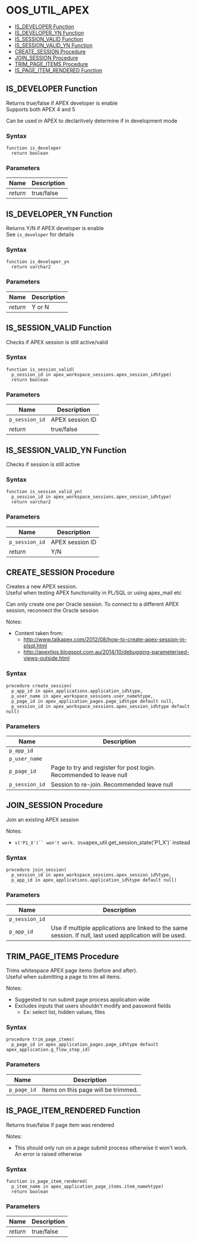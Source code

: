 # OOS_UTIL_APEX

- [IS_DEVELOPER Function](#is_developer)
- [IS_DEVELOPER_YN Function](#is_developer_yn)
- [IS_SESSION_VALID Function](#is_session_valid)
- [IS_SESSION_VALID_YN Function](#is_session_valid_yn)
- [CREATE_SESSION Procedure](#create_session)
- [JOIN_SESSION Procedure](#join_session)
- [TRIM_PAGE_ITEMS Procedure](#trim_page_items)
- [IS_PAGE_ITEM_RENDERED Function](#is_page_item_rendered)









## <a name="is_developer"></a>IS_DEVELOPER Function


<p>
<p>Returns true/false if APEX developer is enable<br />Supports both APEX 4 and 5</p><p>Can be used in APEX to declaritvely determine if in development mode</p>
</p>

### Syntax
```plsql
function is_developer
  return boolean
```

### Parameters
Name | Description
--- | ---
*return* | true/false








## <a name="is_developer_yn"></a>IS_DEVELOPER_YN Function


<p>
<p>Returns Y/N if APEX developer is enable<br />See <code>is_developer</code> for details</p>
</p>

### Syntax
```plsql
function is_developer_yn
  return varchar2
```

### Parameters
Name | Description
--- | ---
*return* | Y or N








## <a name="is_session_valid"></a>IS_SESSION_VALID Function


<p>
<p>Checks if APEX session is still active/valid</p>
</p>

### Syntax
```plsql
function is_session_valid(
  p_session_id in apex_workspace_sessions.apex_session_id%type)
  return boolean
```

### Parameters
Name | Description
--- | ---
`p_session_id` | APEX session ID
*return* | true/false








## <a name="is_session_valid_yn"></a>IS_SESSION_VALID_YN Function


<p>
<p>Checks if session is still active</p>
</p>

### Syntax
```plsql
function is_session_valid_yn(
  p_session_id in apex_workspace_sessions.apex_session_id%type)
  return varchar2
```

### Parameters
Name | Description
--- | ---
`p_session_id` | APEX session ID
*return* | Y/N








## <a name="create_session"></a>CREATE_SESSION Procedure


<p>
<p>Creates a new APEX session.<br />Useful when testing APEX functionality in PL/SQL or using apex_mail etc</p><p>Can only create one per Oracle session. To connect to a different APEX session, reconnect the Oracle session</p><p>Notes:</p><ul>
<li>Content taken from:<ul>
<li><a href="http://www.talkapex.com/2012/08/how-to-create-apex-session-in-plsql.html">http://www.talkapex.com/2012/08/how-to-create-apex-session-in-plsql.html</a></li>
<li><a href="http://apextips.blogspot.com.au/2014/10/debugging-parameterised-views-outside.html">http://apextips.blogspot.com.au/2014/10/debugging-parameterised-views-outside.html</a></li>
</ul>
</li>
</ul>

</p>

### Syntax
```plsql
procedure create_session(
  p_app_id in apex_applications.application_id%type,
  p_user_name in apex_workspace_sessions.user_name%type,
  p_page_id in apex_application_pages.page_id%type default null,
  p_session_id in apex_workspace_sessions.apex_session_id%type default null)
```

### Parameters
Name | Description
--- | ---
`p_app_id` |
`p_user_name` |
`p_page_id` | Page to try and register for post login. Recommended to leave null
`p_session_id` | Session to re-join. Recommended leave null








## <a name="join_session"></a>JOIN_SESSION Procedure


<p>
<p>Join an existing APEX session</p><p>Notes:</p><ul>
<li><code>v(&#39;P1_X&#39;)`` won&#39;t work. Use</code>apex_util.get_session_state(&#39;P1_X&#39;)` instead</li>
</ul>

</p>

### Syntax
```plsql
procedure join_session(
  p_session_id in apex_workspace_sessions.apex_session_id%type,
  p_app_id in apex_applications.application_id%type default null)
```

### Parameters
Name | Description
--- | ---
`p_session_id` |
`p_app_id` | Use if multiple applications are linked to the same session. If null, last used application will be used.








## <a name="trim_page_items"></a>TRIM_PAGE_ITEMS Procedure


<p>
<p>Trims whitespace APEX page items (before and after).<br />Useful when submitting a page to trim all items.</p><p>Notes:</p><ul>
<li>Suggested to run submit page process application wide</li>
<li>Excludes inputs that users shouldn&#39;t modify and password fields<ul>
<li>Ex: select list, hidden values, files</li>
</ul>
</li>
</ul>

</p>

### Syntax
```plsql
procedure trim_page_items(
  p_page_id in apex_application_pages.page_id%type default apex_application.g_flow_step_id)
```

### Parameters
Name | Description
--- | ---
`p_page_id` | Items on this page will be trimmed.








## <a name="is_page_item_rendered"></a>IS_PAGE_ITEM_RENDERED Function


<p>
<p>Returns true/false if page item was rendered</p><p>Notes:</p><ul>
<li>This should only run on a page submit process otherwise it won&#39;t work. An error is raised otherwise</li>
</ul>

</p>

### Syntax
```plsql
function is_page_item_rendered(
  p_item_name in apex_application_page_items.item_name%type)
  return boolean
```

### Parameters
Name | Description
--- | ---
*return* | true/false
